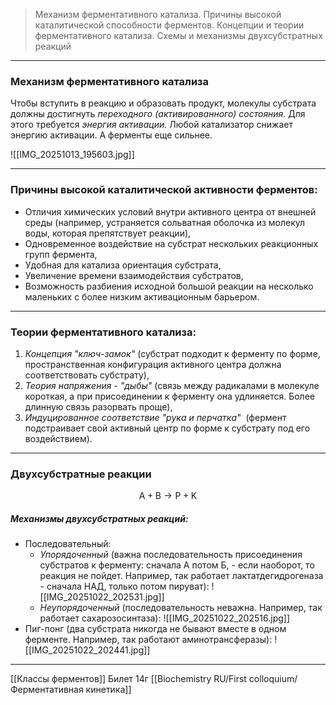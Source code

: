 
> Механизм ферментативного катализа. Причины высокой каталитической способности ферментов. Концепции и теории ферментативного катализа. Схемы и механизмы двухсубстратных реакций

---

### Механизм ферментативного катализа 

Чтобы вступить в реакцию и образовать продукт, молекулы субстрата должны достигнуть *переходного (активированного) состояния*. Для этого требуется _энергия активации._ Любой катализатор снижает энергию активации. А ферменты еще сильнее.

![[IMG_20251013_195603.jpg]]


---

### Причины высокой каталитической активности ферментов:

- Отличия химических условий внутри активного центра от внешней среды (например, устраняется сольватная оболочка из молекул воды, которая препятствует реакции),
- Одновременное воздействие на субстрат нескольких реакционных групп фермента,
- Удобная для катализа ориентация субстрата,
- Увеличение времени взаимодействия субстратов,
- Возможность разбиения исходной большой реакции на несколько маленьких с более низким активационным барьером.

---

### Теории ферментативного катализа:

1. _Концепция "ключ-замок"_ (субстрат подходит к ферменту по форме, пространственная конфигурация активного центра должна соответствовать субстрату),
2. *Теория напряжения - "дыбы"* (связь между радикалами в молекуле короткая, а при присоединении к ферменту она удлиняется. Более длинную связь разорвать проще),
3. _Индуцированное соответствие_ _"рука и перчатка"_  (фермент подстраивает свой активный центр по форме к субстрату под его воздействием).  

---

### Двухсубстратные реакции
  
$$
\mathrm{A + B \longrightarrow P + K}
$$
  
##### Механизмы двухсубстратных реакций:

- Последовательный:
    - _Упорядоченный_ (важна последовательность присоединения субстратов к ферменту: сначала А потом Б, - если наоборот, то реакция не пойдет. Например, так работает лактатдегидрогеназа - сначала НАД, только потом пируват):
    ![[IMG_20251022_202531.jpg]]
    - _Неупорядоченный_ (последовательность неважна. Например, так работает сахарозосинтаза):
    ![[IMG_20251022_202516.jpg]]
- Пиг-понг (два субстрата никогда не бывают вместе в одном ферменте. Например, так работают аминотрансферазы):
![[IMG_20251022_202441.jpg]]

---
[[Классы ферментов]]
Билет 14г
[[Biochemistry RU/First colloquium/Ферментативная кинетика]]